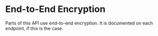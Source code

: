 # End-to-End Encryption
Parts of this API use end-to-end encryption. It is documented on each endpoint, if this is the case.
    
[//]: # (An overview how this works you get in <a href="../additionalDocs/e2eEncryption.html">End-to-End Encryption</a>)